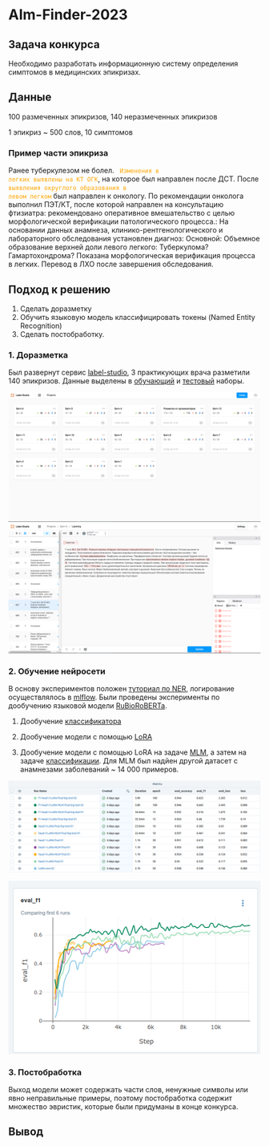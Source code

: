 # AIm-Finder-2023

## Задача конкурса
Необходимо разработать информационную систему определения симптомов в медицинских эпикризах.

## Данные
100 размеченных эпикризов, 140 неразмеченных эпикризов

1 эпикриз ~ 500 слов, 10 симптомов

### Пример части эпикриза
Ранее туберкулезом не болел. <code style="color:orange"> Изменения в легких выявлены на КТ ОГК</code>, на которое был направлен после ДСТ. После <code style="color:orange"> выявления округлого образования в левом легком</code> был направлен к онкологу. По рекомендации онколога выполнил ПЭТ/КТ, после которой направлен на консультацию фтизиатра: рекомендовано оперативное вмешательство с целью морфологической верификации патологического процесса.: На основании данных анамнеза, клинико-рентгенологического  и лабораторного обследования установлен диагноз: Основной: Объемное образование верхней доли левого легкого: Туберкулома? Гамартохондрома? Показана морфологическая верификация процесса в легких. Перевод в ЛХО после завершения обследования.

## Подход к решению
1. Сделать доразметку
2. Обучить языковую модель классифицировать токены (Named Entity Recognition)
3. Сделать постобработку.

### 1. Доразметка 
Был развернут сервис [label-studio](https://labelstud.io/), 3 практикующих врача разметили 140 эпикризов.
Данные выделены в [обучающий](https://huggingface.co/datasets/kosta-naumenko/medflex) и [тестовый](https://huggingface.co/datasets/kosta-naumenko/medflex-test) наборы.

![image](pics/label-studio-0.png)
![image](pics/label-studio-1.png)

### 2. Обучение нейросети
В основу экспериментов положен [туториал по NER](https://huggingface.co/learn/nlp-course/chapter7/2), логирование осуществлялось в [mlflow](https://mlflow.org/).
Были проведены эксперименты по дообучению языковой модели [RuBioRoBERTa](https://huggingface.co/alexyalunin/RuBioRoBERTa).

1)  Дообучение [классификатора](/notebooks/experiments/RuBio_finetune.ipynb) 

2)  Дообучение модели с помощью [LoRA](/notebooks/experiments/Lora_finetune.ipynb) 

3) Дообучение модели c помощью LoRA на задаче [MLM](/notebooks/experiments/Lora_MLM.ipynb), а затем на задаче [классификации](/notebooks/experiments/Lora_finetune_from_MLM.ipynb). Для MLM был надйен другой датасет с анамнезами заболеваний ~ 14 000 примеров.

![Некоторые эксперименты](pics/mlflow-0.png "Некоторые эксперименты")
<p align="center">
  <img src="pics/mlflow-1.png" alt="Некоторые эксперименты"/>
</p>

### 3. Постобработка
Выход модели может содержать части слов, ненужные символы или явно неправильные примеры, поэтому постобработка содержит множество эвристик, которые были придуманы в конце конкурса.


## Вывод



